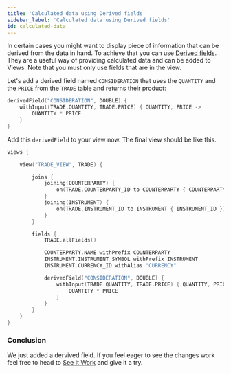 ```yaml
---
title: 'Calculated data using Derived fields'
sidebar_label: 'Calculated data using Derived fields'
id: calculated-data
---
```


In certain cases you might want to display piece of information that can be derived from the data in hand. To achieve that you can use [Derived fields](/database/fields-tables-views/views/views-advanced/#derived-fields). They are a useful way of providing calculated data and can be added to Views. Note that you must only use fields that are in the view.

Let's add a derived field named `CONSIDERATION` that uses the `QUANTITY` and the `PRICE` from the `TRADE` table and returns their product:

```kotlin
derivedField("CONSIDERATION", DOUBLE) {
    withInput(TRADE.QUANTITY, TRADE.PRICE) { QUANTITY, PRICE ->
        QUANTITY * PRICE
    }
}
```

Add this `derivedField` to your view now.​ The final view should be like this.
```kotlin
views {

    view("TRADE_VIEW", TRADE) {

        joins {
            joining(COUNTERPARTY) {
                on(TRADE.COUNTERPARTY_ID to COUNTERPARTY { COUNTERPARTY_ID })
            }
            joining(INSTRUMENT) {
                on(TRADE.INSTRUMENT_ID to INSTRUMENT { INSTRUMENT_ID })
            }
        }

        fields {
            TRADE.allFields()

            COUNTERPARTY.NAME withPrefix COUNTERPARTY
            INSTRUMENT.INSTRUMENT_SYMBOL withPrefix INSTRUMENT
            INSTRUMENT.CURRENCY_ID withAlias "CURRENCY"

            derivedField("CONSIDERATION", DOUBLE) {
                withInput(TRADE.QUANTITY, TRADE.PRICE) { QUANTITY, PRICE ->
                    QUANTITY * PRICE
                }
            }
        }
    }
}
```

### Conclusion
We just added a dervived field. If you feel eager to see the changes work feel free to head to [See It Work](/getting-started/go-to-the-next-level/see-it-work)  and give it a try.